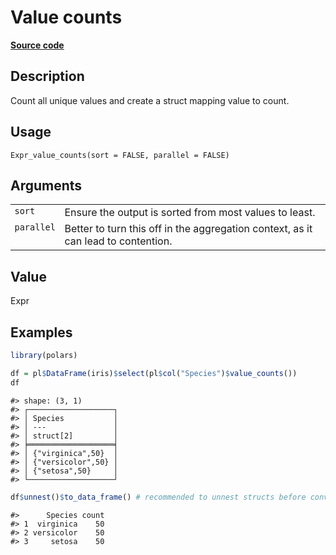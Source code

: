 

# Value counts

[**Source code**](https://github.com/pola-rs/r-polars/tree/main/R/expr__expr.R#L3106)

## Description

Count all unique values and create a struct mapping value to count.

## Usage

<pre><code class='language-R'>Expr_value_counts(sort = FALSE, parallel = FALSE)
</code></pre>

## Arguments

<table>
<tr>
<td style="white-space: nowrap; font-family: monospace; vertical-align: top">
<code id="Expr_value_counts_:_sort">sort</code>
</td>
<td>
Ensure the output is sorted from most values to least.
</td>
</tr>
<tr>
<td style="white-space: nowrap; font-family: monospace; vertical-align: top">
<code id="Expr_value_counts_:_parallel">parallel</code>
</td>
<td>
Better to turn this off in the aggregation context, as it can lead to
contention.
</td>
</tr>
</table>

## Value

Expr

## Examples

``` r
library(polars)

df = pl$DataFrame(iris)$select(pl$col("Species")$value_counts())
df
```

    #> shape: (3, 1)
    #> ┌───────────────────┐
    #> │ Species           │
    #> │ ---               │
    #> │ struct[2]         │
    #> ╞═══════════════════╡
    #> │ {"virginica",50}  │
    #> │ {"versicolor",50} │
    #> │ {"setosa",50}     │
    #> └───────────────────┘

``` r
df$unnest()$to_data_frame() # recommended to unnest structs before converting to R
```

    #>      Species count
    #> 1  virginica    50
    #> 2 versicolor    50
    #> 3     setosa    50
